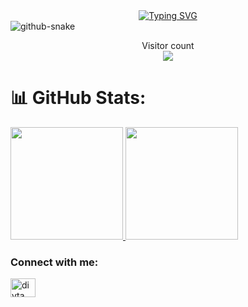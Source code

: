<div align="center">
  <a href="https://git.io/typing-svg"><img src="https://readme-typing-svg.demolab.com?font=Fira+Code&pause=1000&width=435&lines=Hi+👋+I'm+I+Ketut+Divta+Suryawan" alt="Typing SVG" /></a>
</div>
<picture>
  <source media="(prefers-color-scheme: dark)" srcset="github-snake-dark.svg" />
  <source media="(prefers-color-scheme: light)" srcset="github-snake.svg" />
  <img alt="github-snake" src="github-snake.svg" />
</picture>
<p align="center"> 
  Visitor count<br>
  <img src="https://profile-counter.glitch.me/Divta-Suryawan/count.svg" />
</p>

# 📊 GitHub Stats:

<p align="left">
<a href="https://github.com/Divta-Suryawan">
  <img height="180em" src="https://github-readme-stats-eight-theta.vercel.app/api?username=Divta-Suryawan&show_icons=true&theme=radical&include_all_commits=true&count_private=true"/>
  <img height="180em" src="https://github-readme-stats-eight-theta.vercel.app/api/top-langs/?username=Divta-Suryawan&layout=compact&langs_count=8&theme=radical"/>
</a>
</p>

<h3 align="left">Connect with me:</h3>
<p align="left">
<a href="https://instagram.com/divta_" target="blank"><img align="center" src="https://raw.githubusercontent.com/rahuldkjain/github-profile-readme-generator/master/src/images/icons/Social/instagram.svg" alt="divta_" height="30" width="40" /></a>
</p>
